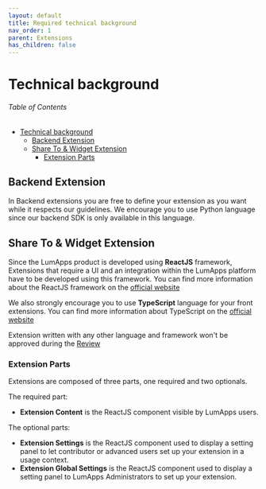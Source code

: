 ```yaml
---
layout: default
title: Required technical background
nav_order: 1
parent: Extensions
has_children: false
---
```


# Technical background

<h6>Table of Contents</h6>

- [Technical background](#technical-background)
  - [Backend Extension](#backend-extension)
  - [Share To & Widget Extension](#share-to--widget-extension)
    - [Extension Parts](#extension-parts)

## Backend Extension
In Backend extensions you are free to define your extension as you want while it respects our guidelines.
We encourage you to use Python language since our backend SDK is only available in this language.

## Share To & Widget Extension

Since the LumApps product is developed using **ReactJS** framework, Extensions that require a UI and an integration within the LumApps platform have to be developed using this framework. You can find more information about the ReactJS framework on the [official website](https://reactjs.org/)

We also strongly encourage you to use **TypeScript** language for your front extensions. You can find more information about TypeScript on the [official website](https://www.typescriptlang.org/)

Extension written with any other language and framework won't be approved during the [Review](lifecycle-management.md#review)

### Extension Parts
Extensions are composed of three parts, one required and two optionals.

The required part:
 - **Extension Content** is the ReactJS component visible by LumApps users.

The optional parts:
 - **Extension Settings** is the ReactJS component used to display a setting panel to let contributor or advanced users set up your extension in a usage context.
 - **Extension Global Settings** is the ReactJS component used to display a setting panel to LumApps Administrators to set up your extension.



